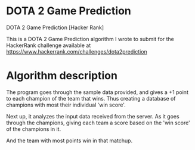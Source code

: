 DOTA 2 Game Prediction
======================

DOTA 2 Game Prediction [Hacker Rank]

This is a DOTA 2 Game Prediction algorithm I wrote to submit for the HackerRank challenge available at https://www.hackerrank.com/challenges/dota2prediction

Algorithm description
======================

The program goes through the sample data provided, and gives a +1 point to each champion of the team that wins. Thus 
creating a database of champions with most their individual 'win score'.

Next up, it analyzes the input data received from the server. As it goes through the champions, giving each team a 
score based on the 'win score' of the champions in it. 

And the team with most points win in that matchup.
